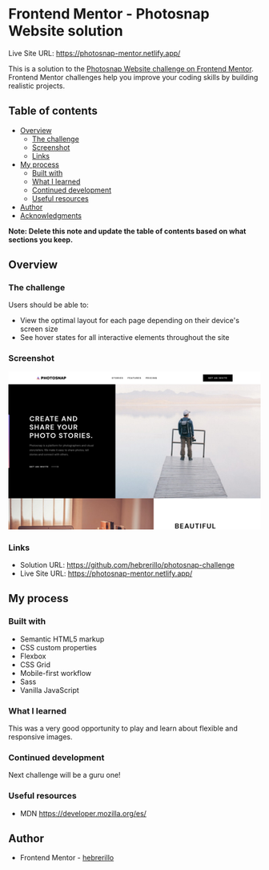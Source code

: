 # Frontend Mentor - Photosnap Website solution

Live Site URL: https://photosnap-mentor.netlify.app/

This is a solution to the [Photosnap Website challenge on Frontend Mentor](https://www.frontendmentor.io/challenges/photosnap-multipage-website-nMDSrNmNW). Frontend Mentor challenges help you improve your coding skills by building realistic projects. 

## Table of contents

- [Overview](#overview)
  - [The challenge](#the-challenge)
  - [Screenshot](#screenshot)
  - [Links](#links)
- [My process](#my-process)
  - [Built with](#built-with)
  - [What I learned](#what-i-learned)
  - [Continued development](#continued-development)
  - [Useful resources](#useful-resources)
- [Author](#author)
- [Acknowledgments](#acknowledgments)

**Note: Delete this note and update the table of contents based on what sections you keep.**

## Overview

### The challenge

Users should be able to:

- View the optimal layout for each page depending on their device's screen size
- See hover states for all interactive elements throughout the site

### Screenshot

![](./screenshot.png)

### Links

- Solution URL: https://github.com/hebrerillo/photosnap-challenge
- Live Site URL: https://photosnap-mentor.netlify.app/

## My process

### Built with

- Semantic HTML5 markup
- CSS custom properties
- Flexbox
- CSS Grid
- Mobile-first workflow
- Sass
- Vanilla JavaScript


### What I learned

This was a very good opportunity to play and learn about flexible and responsive images.

### Continued development

Next challenge will be a guru one!

### Useful resources

- MDN https://developer.mozilla.org/es/

## Author

- Frontend Mentor - [hebrerillo](https://www.frontendmentor.io/profile/hebrerillo)

